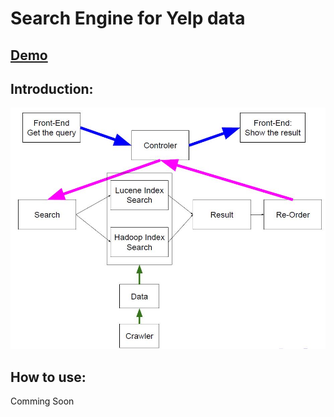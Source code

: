 # Search Engine for Yelp data
## [Demo](https://drive.google.com/open?id=1HjqL-qslK4Q8R1k9S_SytzsJ20QjokG8)
## Introduction:

![Image text](https://github.com/sky006/search__Yelp/blob/master/search%20engine.JPG)
## How to use:

Comming Soon
